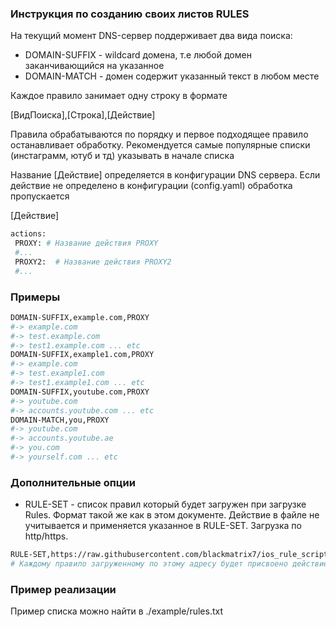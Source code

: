 
### Инструкция по созданию своих листов RULES

На текущий момент DNS-сервер поддерживает два вида поиска:

* DOMAIN-SUFFIX - wildcard домена, т.е любой домен заканчивающийся на указанное
* DOMAIN-MATCH - домен содержит указанный текст в любом месте

Каждое правило занимает одну строку в формате

[ВидПоиска],[Строка],[Действие]

Правила обрабатываются по порядку и первое подходящее правило останавливает обработку. Рекомендуется самые популярные списки (инстаграмм, ютуб и тд) указывать в начале списка

Название [Действие] определяется в конфигурации DNS сервера. Если действие не определено в конфигурации (config.yaml) обработка пропускается

[Действие]
```sh
actions:
 PROXY: # Название действия PROXY
 #...
 PROXY2:  # Название действия PROXY2
 #...
```

### Примеры

```sh
DOMAIN-SUFFIX,example.com,PROXY
#-> example.com
#-> test.example.com
#-> test1.example.com ... etc
DOMAIN-SUFFIX,example1.com,PROXY
#-> example.com
#-> test.example1.com
#-> test1.example1.com ... etc
DOMAIN-SUFFIX,youtube.com,PROXY
#-> youtube.com
#-> accounts.youtube.com ... etc
DOMAIN-MATCH,you,PROXY
#-> youtube.com 
#-> accounts.youtube.ae
#-> you.com
#-> yourself.com ... etc
```

### Дополнительные опции

* RULE-SET - список правил который будет загружен при загрузке Rules. Формат такой же как в этом документе. Действие в файле не учитывается и применяется указанное в RULE-SET. Загрузка по http/https.

```sh
RULE-SET,https://raw.githubusercontent.com/blackmatrix7/ios_rule_script/master/rule/Shadowrocket/Instagram/Instagram.list,PROXY
# Каждому правило загруженному по этому адресу будет присвоено действие 
```

### Пример реализации

Пример списка можно найти в ./example/rules.txt

